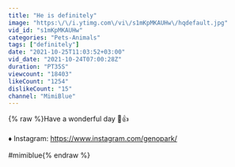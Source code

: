 ```yaml
---
title: "He is definitely"
image: "https:\/\/i.ytimg.com\/vi\/s1mKpMKAUHw\/hqdefault.jpg"
vid_id: "s1mKpMKAUHw"
categories: "Pets-Animals"
tags: ["definitely"]
date: "2021-10-25T11:03:52+03:00"
vid_date: "2021-10-24T07:00:28Z"
duration: "PT35S"
viewcount: "18403"
likeCount: "1254"
dislikeCount: "15"
channel: "MimiBlue"
---
```

{% raw %}Have a wonderful day 🙂👍<br /><br />♦ Instagram: <a rel="nofollow" target="blank" href="https://www.instagram.com/genopark/">https://www.instagram.com/genopark/</a><br /><br />#mimiblue{% endraw %}
